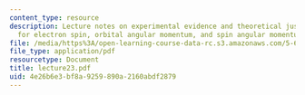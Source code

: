 ```yaml
---
content_type: resource
description: Lecture notes on experimental evidence and theoretical justification
  for electron spin, orbital angular momentum, and spin angular momentum.
file: /media/https%3A/open-learning-course-data-rc.s3.amazonaws.com/5-61-physical-chemistry-fall-2007/4e26b6e3bf8a9259890a2160abdf2879_lecture23.pdf
file_type: application/pdf
resourcetype: Document
title: lecture23.pdf
uid: 4e26b6e3-bf8a-9259-890a-2160abdf2879
---
```

